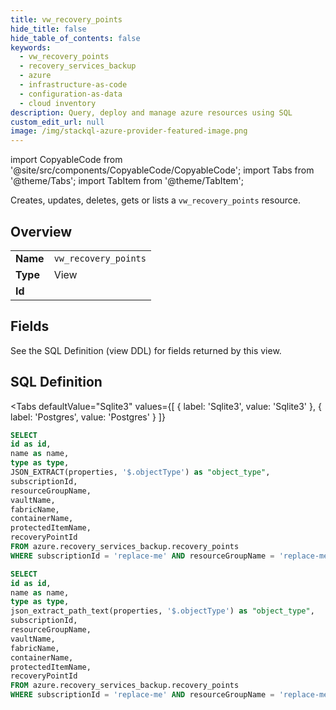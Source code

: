 ```yaml
--- 
title: vw_recovery_points
hide_title: false
hide_table_of_contents: false
keywords:
  - vw_recovery_points
  - recovery_services_backup
  - azure
  - infrastructure-as-code
  - configuration-as-data
  - cloud inventory
description: Query, deploy and manage azure resources using SQL
custom_edit_url: null
image: /img/stackql-azure-provider-featured-image.png
---
```


import CopyableCode from '@site/src/components/CopyableCode/CopyableCode';
import Tabs from '@theme/Tabs';
import TabItem from '@theme/TabItem';

Creates, updates, deletes, gets or lists a <code>vw_recovery_points</code> resource.

## Overview
<table><tbody>
<tr><td><b>Name</b></td><td><code>vw_recovery_points</code></td></tr>
<tr><td><b>Type</b></td><td>View</td></tr>
<tr><td><b>Id</b></td><td><CopyableCode code="azure.recovery_services_backup.vw_recovery_points" /></td></tr>
</tbody></table>

## Fields

See the SQL Definition (view DDL) for fields returned by this view.

## SQL Definition

<Tabs
defaultValue="Sqlite3"
values={[
{ label: 'Sqlite3', value: 'Sqlite3' },
{ label: 'Postgres', value: 'Postgres' }
]}
>
<TabItem value="Sqlite3">

```sql
SELECT
id as id,
name as name,
type as type,
JSON_EXTRACT(properties, '$.objectType') as "object_type",
subscriptionId,
resourceGroupName,
vaultName,
fabricName,
containerName,
protectedItemName,
recoveryPointId
FROM azure.recovery_services_backup.recovery_points
WHERE subscriptionId = 'replace-me' AND resourceGroupName = 'replace-me' AND vaultName = 'replace-me' AND fabricName = 'replace-me' AND containerName = 'replace-me' AND protectedItemName = 'replace-me';
```

</TabItem>
<TabItem value="Postgres">

```sql
SELECT
id as id,
name as name,
type as type,
json_extract_path_text(properties, '$.objectType') as "object_type",
subscriptionId,
resourceGroupName,
vaultName,
fabricName,
containerName,
protectedItemName,
recoveryPointId
FROM azure.recovery_services_backup.recovery_points
WHERE subscriptionId = 'replace-me' AND resourceGroupName = 'replace-me' AND vaultName = 'replace-me' AND fabricName = 'replace-me' AND containerName = 'replace-me' AND protectedItemName = 'replace-me';
```

</TabItem>
</Tabs>
